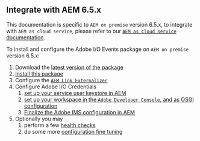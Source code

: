 
## Integrate with AEM 6.5.x

This documentation is specific to `AEM on premise` version 6.5.x, 
to integrate with `AEM as cloud service`, please refer to our [`AEM as cloud service` documentation](aem_skyline_install.md).

To install and configure the Adobe I/O Events package on `AEM on premise` version 6.5.x:

1. Download the [latest version of the package](https://github.com/AdobeDocs/adobeio-events/releases/tag/2020_07_20_13_00)
2. [Install this package](aem_on_premise_package_install.md)
3. Configure the [`AEM Link Externalizer`](aem_on_premise_link_externalizer.md)
4. Configure Adobe I/O Credentials
   1. [set up your service user keystore in AEM](aem_keystore_setup.md) 
   2. [set up your workspace in the `Adobe Developer Console`, and as OSGI configuration](aem_console_setup.md)
   3. [Finalize the Adobe IMS configuration in AEM](aem_ims_config.md)
5. Optionally you may
   1. perform a few [health checks](aem_on_premise_healthcheck.md)
   2. do some more [configuration fine tuning](aem_advanced_configurations.md)
   
